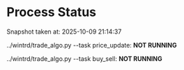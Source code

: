 # Process Status

Snapshot taken at: 2025-10-09 21:14:37

../wintrd/trade_algo.py --task price_update: **NOT RUNNING**

../wintrd/trade_algo.py --task buy_sell: **NOT RUNNING**

